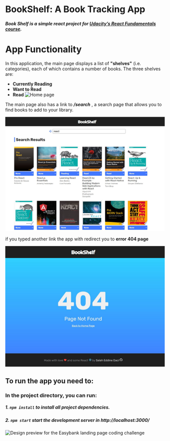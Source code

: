 # BookShelf: A Book Tracking App

##### Book Shelf is a simple react project for [Udacity’s React Fundamentals course](https://www.udacity.com/course/react-nanodegree--nd019).

# App Functionality

In this application, the main page displays a list of **"shelves"** (i.e. categories), each of which contains a number of books. The three shelves are:

- **Currently Reading**
- **Want to Read**
- **Read**
  ![Home page](./readme/readme.jpg)

The main page also has a link to **_/search_** , a search page that allows you to find books to add to your library.

![Search page](./readme/search.jpg)

if you typed another link the app with redirect you to **error 404 page**

![error page](./readme/404.jpg)

## To run the app you need to:

### In the project directory, you can run:

##### 1. `npm install` to install all project dependencies.

##### 2. `npm start` start the development server in http://localhost:3000/

![Design preview for the Easybank landing page coding challenge](./design/desktop-preview.jpg)

